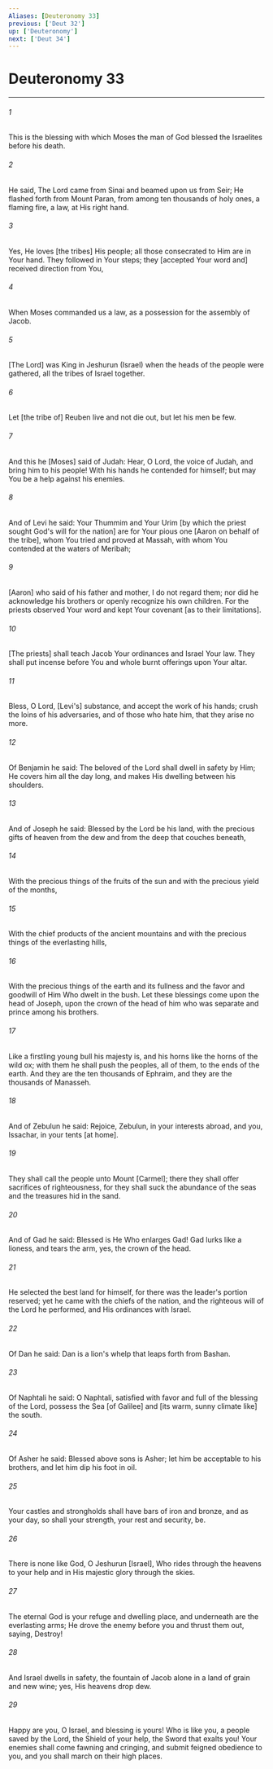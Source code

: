 ```yaml
---
Aliases: [Deuteronomy 33]
previous: ['Deut 32']
up: ['Deuteronomy']
next: ['Deut 34']
---
```

# Deuteronomy 33

***

###### 1 

This is the blessing with which Moses the man of God blessed the Israelites before his death. 

###### 2 

He said, The Lord came from Sinai and beamed upon us from Seir; He flashed forth from Mount Paran, from among ten thousands of holy ones, a flaming fire, a law, at His right hand. 

###### 3 

Yes, He loves [the tribes] His people; all those consecrated to Him are in Your hand. They followed in Your steps; they [accepted Your word and] received direction from You, 

###### 4 

When Moses commanded us a law, as a possession for the assembly of Jacob. 

###### 5 

[The Lord] was King in Jeshurun (Israel) when the heads of the people were gathered, all the tribes of Israel together. 

###### 6 

Let [the tribe of] Reuben live and not die out, but let his men be few. 

###### 7 

And this he [Moses] said of Judah: Hear, O Lord, the voice of Judah, and bring him to his people! With his hands he contended for himself; but may You be a help against his enemies. 

###### 8 

And of Levi he said: Your Thummim and Your Urim [by which the priest sought God's will for the nation] are for Your pious one [Aaron on behalf of the tribe], whom You tried and proved at Massah, with whom You contended at the waters of Meribah; 

###### 9 

[Aaron] who said of his father and mother, I do not regard them; nor did he acknowledge his brothers or openly recognize his own children. For the priests observed Your word and kept Your covenant [as to their limitations]. 

###### 10 

[The priests] shall teach Jacob Your ordinances and Israel Your law. They shall put incense before You and whole burnt offerings upon Your altar. 

###### 11 

Bless, O Lord, [Levi's] substance, and accept the work of his hands; crush the loins of his adversaries, and of those who hate him, that they arise no more. 

###### 12 

Of Benjamin he said: The beloved of the Lord shall dwell in safety by Him; He covers him all the day long, and makes His dwelling between his shoulders. 

###### 13 

And of Joseph he said: Blessed by the Lord be his land, with the precious gifts of heaven from the dew and from the deep that couches beneath, 

###### 14 

With the precious things of the fruits of the sun and with the precious yield of the months, 

###### 15 

With the chief products of the ancient mountains and with the precious things of the everlasting hills, 

###### 16 

With the precious things of the earth and its fullness and the favor and goodwill of Him Who dwelt in the bush. Let these blessings come upon the head of Joseph, upon the crown of the head of him who was separate and prince among his brothers. 

###### 17 

Like a firstling young bull his majesty is, and his horns like the horns of the wild ox; with them he shall push the peoples, all of them, to the ends of the earth. And they are the ten thousands of Ephraim, and they are the thousands of Manasseh. 

###### 18 

And of Zebulun he said: Rejoice, Zebulun, in your interests abroad, and you, Issachar, in your tents [at home]. 

###### 19 

They shall call the people unto Mount [Carmel]; there they shall offer sacrifices of righteousness, for they shall suck the abundance of the seas and the treasures hid in the sand. 

###### 20 

And of Gad he said: Blessed is He Who enlarges Gad! Gad lurks like a lioness, and tears the arm, yes, the crown of the head. 

###### 21 

He selected the best land for himself, for there was the leader's portion reserved; yet he came with the chiefs of the nation, and the righteous will of the Lord he performed, and His ordinances with Israel. 

###### 22 

Of Dan he said: Dan is a lion's whelp that leaps forth from Bashan. 

###### 23 

Of Naphtali he said: O Naphtali, satisfied with favor and full of the blessing of the Lord, possess the Sea [of Galilee] and [its warm, sunny climate like] the south. 

###### 24 

Of Asher he said: Blessed above sons is Asher; let him be acceptable to his brothers, and let him dip his foot in oil. 

###### 25 

Your castles and strongholds shall have bars of iron and bronze, and as your day, so shall your strength, your rest and security, be. 

###### 26 

There is none like God, O Jeshurun [Israel], Who rides through the heavens to your help and in His majestic glory through the skies. 

###### 27 

The eternal God is your refuge and dwelling place, and underneath are the everlasting arms; He drove the enemy before you and thrust them out, saying, Destroy! 

###### 28 

And Israel dwells in safety, the fountain of Jacob alone in a land of grain and new wine; yes, His heavens drop dew. 

###### 29 

Happy are you, O Israel, and blessing is yours! Who is like you, a people saved by the Lord, the Shield of your help, the Sword that exalts you! Your enemies shall come fawning and cringing, and submit feigned obedience to you, and you shall march on their high places.
